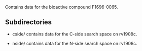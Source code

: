 Contains data for the bioactive compound F1696-0065.

## Subdirectories

- cside/ contains data for the C-side search space on rv1908c.

- nside/ contains data for the N-side search space on rv1908c.

